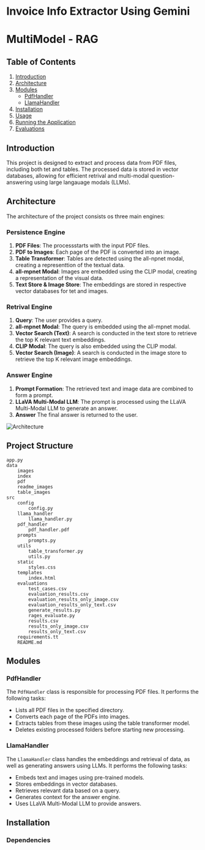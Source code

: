 # Invoice Info Extractor Using Gemini
 
# MultiModel - RAG

## Table of Contents

1. [Introduction](#introduction)
2. [Architecture](#architecture)
3. [Modules](#modules)
    - [PdfHandler](#pdfhandler)
    - [LlamaHandler](#llamahandler)
4. [Installation](#installation)
5. [Usage](#usage)
6. [Running the Application](#running-the-application)
7. [Evaluations](#evaluations)

## Introduction

This project is designed to extract and process data from PDF files, including both tet and tables. The processed data is stored in vector databases, allowing for efficient retrival and
multi-modal question-answering using large langauage modals (LLMs).

## Architecture

The architecture of the project consists os three main engines:

### Persistence Engine

1. **PDF Files**: The processstarts with the input PDF files.
2. **PDF to Images**: Each page of the PDF is converted into an image.
3. **Table Transformer**: Tables are detected using the all-npnet modal, creating a representtion of the textual data.
4. **all-mpnet Modal**: Images are embedded using the CLIP modal, creating a representation of the visual data.
6. **Text Store & Image Store**: The embeddings are stored in respective vector databases for tet and images.

### Retrival Engine

1. **Query**: The user provides a query.
2. **all-mpnet Modal**: The query is embedded using the all-mpnet modal.
3. **Vector Search (Text)**: A search is conducted in the text store to retrieve the top K relevant text embeddings.
4. **CLIP Modal**: The query is also embedded using the CLIP modal.
5. **Vector Search (Image)**: A search is conducted in the image store to retrieve the top K relevant image embeddings.

### Answer Engine

1. **Prompt Formation**: The retrieved text and image data are combined to form a prompt.
2. **LLaVA Multi-Modal LLM**: The prompt is processed using the LLaVA Multi-Modal LLM to generate an answer.
3. **Answer** The final answer is returned to the user.

![Architecture](data/readme_images/MultiModalRAG.jpeg)

## Project Structure
```
app.py
data
    images
    index
    pdf
    readme_images
    table_images
src
    config
        config.py
    llama_handler
        llama_handler.py
    pdf_handler
        pdf_handler.pdf
    prompts
        prompts.py
    utils
        table_transformer.py
        utils.py
    static
        styles.css
    templates
        index.html
    evaluations
        test_cases.csv
        evaluation_results.csv
        evaluation_results_only_image.csv
        evaluation_results_only_text.csv
        generate_results.py
        rages_evaluate.py
        results.csv
        results_only_image.csv
        results_only_text.csv
    requirements.tt
    README.md
```

## Modules

### PdfHandler

The `PdfHandler` class is responsible for processing PDF files. It performs the following tasks:
- Lists all PDF files in the specified directory.
- Converts each page of the PDFs into images.
- Extracts tables from these images using the table transformer model.
- Deletes existing processed folders before starting new processing.

### LlamaHandler

The `LlamaHandler` class handles the embeddings and retrieval of data, as well as generating answers using LLMs. It performs the following tasks:
- Embeds text and images using pre-trained models.
- Stores embeddings in vector databases.
- Retrieves relevant data based on a query.
- Generates context for the answer engine.
- Uses LLaVA Multi-Modal LLM to provide answers.

## Installation

### Dependencies

